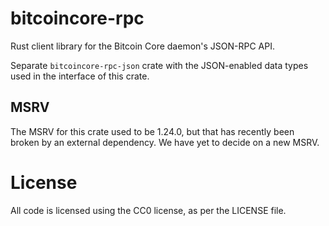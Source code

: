 bitcoincore-rpc
===============

Rust client library for the Bitcoin Core daemon's JSON-RPC API.

Separate `bitcoincore-rpc-json` crate with the JSON-enabled data types used 
in the interface of this crate.


## MSRV

The MSRV for this crate used to be 1.24.0, but that has recently been broken
by an external dependency. We have yet to decide on a new MSRV.


# License

All code is licensed using the CC0 license, as per the LICENSE file.
